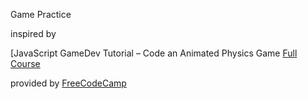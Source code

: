 Game Practice 

inspired by

[JavaScript GameDev Tutorial – Code an Animated Physics Game [Full Course](https://www.youtube.com/watch?v=U34l-Xz5ynU)

provided by [FreeCodeCamp](https://www.freecodecamp.org/)
